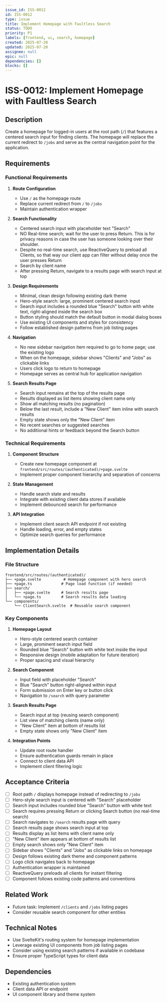 ```yaml
---
issue_id: ISS-0012
id: ISS-0012
type: issue
title: Implement Homepage with Faultless Search
status: TODO
priority: P1
labels: [frontend, ui, search, homepage]
created: 2025-07-20
updated: 2025-07-20
assignee: null
epic: null
dependencies: []
blocks: []
---
```


# ISS-0012: Implement Homepage with Faultless Search

## Description
Create a homepage for logged-in users at the root path (`/`) that features a centered search input for finding clients. The homepage will replace the current redirect to `/jobs` and serve as the central navigation point for the application.

## Requirements

### Functional Requirements
1. **Route Configuration**
   - Use `/` as the homepage route
   - Replace current redirect from `/` to `/jobs`
   - Maintain authentication wrapper

2. **Search Functionality**
   - Centered search input with placeholder text "Search"
   - NO Real-time search; wait for the user to press Return. This is for privacy reasons in case the user has someone looking over their shoulder.
   - Despite no real-time search, use ReactiveQuery to preload all Clients, so that way our client app can filter without delay once the user presses Return
   - Search by client name
   - After pressing Return, navigate to a results page with search input at top

3. **Design Requirements**
   - Minimal, clean design following existing dark theme
   - Hero-style search: large, prominent centered search input
   - Search input includes a rounded blue "Search" button with white text, right-aligned inside the search box
   - Button styling should match the default button in modal dialog boxes
   - Use existing UI components and styles for consistency
   - Follow established design patterns from job listing pages

4. **Navigation**
   - No new sidebar navigation item required to go to home page; use the existing logo
   - When on the homepage, sidebar shows "Clients" and "Jobs" as clickable links
   - Users click logo to return to homepage
   - Homepage serves as central hub for application navigation

5. **Search Results Page**
   - Search input remains at the top of the results page
   - Results displayed as list items showing client name only
   - Show all matching results (no pagination)
   - Below the last result, include a "New Client" item inline with search results
   - Empty state shows only the "New Client" item
   - No recent searches or suggested searches
   - No additional hints or feedback beyond the Search button

### Technical Requirements
1. **Component Structure**
   - Create new homepage component at `frontend/src/routes/(authenticated)/+page.svelte`
   - Implement proper component hierarchy and separation of concerns

2. **State Management**
   - Handle search state and results
   - Integrate with existing client data stores if available
   - Implement debounced search for performance

3. **API Integration**
   - Implement client search API endpoint if not existing
   - Handle loading, error, and empty states
   - Optimize search queries for performance

## Implementation Details

### File Structure
```
frontend/src/routes/(authenticated)/
├── +page.svelte          # Homepage component with hero search
├── +page.ts             # Page load function (if needed)
├── search/
│   ├── +page.svelte     # Search results page
│   └── +page.ts         # Search results data loading
└── components/
    └── ClientSearch.svelte  # Reusable search component
```

### Key Components
1. **Homepage Layout**
   - Hero-style centered search container
   - Large, prominent search input field
   - Rounded blue "Search" button with white text inside the input
   - Responsive design (mobile adaptation for future iteration)
   - Proper spacing and visual hierarchy

2. **Search Component**
   - Input field with placeholder "Search"
   - Blue "Search" button right-aligned within input
   - Form submission on Enter key or button click
   - Navigation to `/search` with query parameter

3. **Search Results Page**
   - Search input at top (reusing search component)
   - List view of matching clients (name only)
   - "New Client" item at bottom of results list
   - Empty state shows only "New Client" item

4. **Integration Points**
   - Update root route handler
   - Ensure authentication guards remain in place
   - Connect to client data API
   - Implement client filtering logic

## Acceptance Criteria
- [ ] Root path `/` displays homepage instead of redirecting to `/jobs`
- [ ] Hero-style search input is centered with "Search" placeholder
- [ ] Search input includes rounded blue "Search" button with white text
- [ ] Search requires pressing Return or clicking Search button (no real-time search)
- [ ] Search navigates to `/search` results page with query
- [ ] Search results page shows search input at top
- [ ] Results display as list items with client name only
- [ ] "New Client" item appears at bottom of results list
- [ ] Empty search shows only "New Client" item
- [ ] Sidebar shows "Clients" and "Jobs" as clickable links on homepage
- [ ] Design follows existing dark theme and component patterns
- [ ] Logo click navigates back to homepage
- [ ] Authentication wrapper is maintained
- [ ] ReactiveQuery preloads all clients for instant filtering
- [ ] Component follows existing code patterns and conventions

## Related Work
- Future task: Implement `/clients` and `/jobs` listing pages
- Consider reusable search component for other entities

## Technical Notes
- Use SvelteKit's routing system for homepage implementation
- Leverage existing UI components from job listing pages
- Consider using existing search patterns if available in codebase
- Ensure proper TypeScript types for client data

## Dependencies
- Existing authentication system
- Client data API or endpoint
- UI component library and theme system